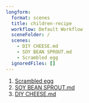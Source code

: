 ```yaml
---
longform:
  format: scenes
  title: children-recipe
  workflow: Default Workflow
  sceneFolder: /
  scenes:
    - DIY CHEESE.md
    - SOY BEAN SPROUT.md
    - Scrambled egg
  ignoredFiles: []
---
```

1. [Scrambled egg](Scrambled%20egg.md)
2. [SOY BEAN SPROUT.md](SOY%20BEAN%20SPROUT.md.md)
3. [DIY CHEESE.md](DIY%20CHEESE.md.md)